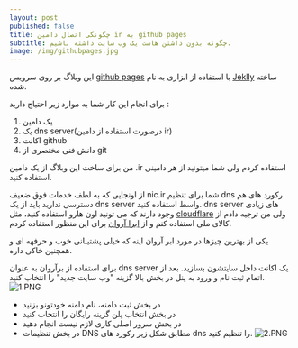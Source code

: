 ```yaml
---
layout: post
published: false
title: چگونگی اتصال دامین ir به github pages
subtitle: چگونه بدون داشتن هاست یک وب سایت داشته باشیم.
image: /img/githubpages.jpg
---
```

این وبلاگ بر روی سرویس [github pages](https://pages.github.com/) با استفاده از ابزاری به نام [Jeklly](https://jekyllrb.com/) ساخته شده.

برای انجام این کار شما به موارد زیر احتیاج دارید :
1. یک دامین
2. یک dns server(درصورت استفاده از دامین ir)
3. اکانت github
4. دانش فنی مختصری از git

من برای ساخت این وبلاگ از یک دامین .ir استفاده کردم ولی شما میتونید از هر دامینی استفاده کنید.

از اونجایی که به لطف خدمات فوق ضعیف nic.ir شما برای تنظیم dns  رکورد های هم دسترسی ندارید باید از یک dns server واسط استفاده کنید.
dns server های زیادی وجود دارند که می تونید اون هارو استفاده کنید، مثل [cloudflare](https://www.cloudflare.com) ولی من ترجیه دادم از کالای ملی استفاده کنم و از [ابرا آروان](https://www.arvancloud.com/fa/) برای این منظور استفاده کردم.

یکی از بهترین چیزها در مورد ابر آروان اینه که خیلی پشتیبانی خوب و حرفهه ای و همچنین خاکی داره.

برای استفاده از برآروان به عنوان dns server یک اکانت داخل سایتشون بسازید.
بعد از اتمام ثبت نام و ورود به پنل در بخش بالا گزینه "وب سایت جدید" را انتخاب کنید.
![1.PNG]({{site.baseurl}}/img/1.PNG)


- در بخش ثبت دامنه، نام دامنه خودتونو بزنید
- در بخش انتخاب پلن گزینه رایگان را انتخاب کنید
- در بخش سرور اصلی کاری لازم نیست انجام دهید
- در بخش تنظیمات DNS مطابق شکل زیر رکورد های dns را تنظیم کنید.
![2.PNG]({{site.baseurl}}/img/2.PNG)
